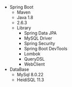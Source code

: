 * Spring Boot
  - Maven
  - Java 1.8
  - 2.6.3
  - Library
    - Spring Data JPA
    - MySQL Driver
    - Spring Security
    - Spring Boot DevTools
    - Lombok
    - QueryDSL
    - WebClient
* DataBase
  - MySql 8.0.22
  - HeidiSQL 11.3
